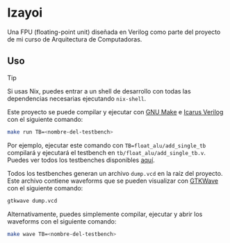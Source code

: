 # Izayoi

Una FPU (floating-point unit) diseñada en Verilog como parte del proyecto de mi
curso de Arquitectura de Computadoras.

## Uso

> [!TIP]
> Si usas Nix, puedes entrar a un shell de desarrollo con todas las dependencias
> necesarias ejecutando `nix-shell`.

Este proyecto se puede compilar y ejecutar con [GNU Make] e [Icarus Verilog] con el siguiente
comando:

```bash
make run TB=<nombre-del-testbench>
```

Por ejemplo, ejecutar este comando con `TB=float_alu/add_single_tb` compilará y
ejecutará el testbench en `tb/float_alu/add_single_tb.v`. Puedes ver todos los
testbenches disponibles [aquí][testbenches].

Todos los testbenches generan un archivo `dump.vcd` en la raíz del proyecto.
Este archivo contiene waveforms que se pueden visualizar con [GTKWave] con el
siguiente comando:

```bash
gtkwave dump.vcd
```

Alternativamente, puedes simplemente compilar, ejecutar y abrir los waveforms
con el siguiente comando:

```bash
make wave TB=<nombre-del-testbench>
```

[gnu make]: https://www.gnu.org/software/make/
[icarus verilog]: https://steveicarus.github.io/iverilog/
[gtkwave]: https://gtkwave.sourceforge.net/
[testbenches]: https://github.com/Grazen0/izayoi/tree/main/tb
